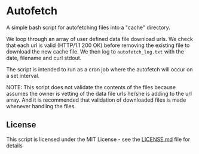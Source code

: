 # Autofetch

A simple bash script for autofetching files into a "cache" directory.

We loop through an array of user defined data file download urls. We check that each url is valid (HTTP/1.1 200 OK) before removing the existing file to download the new cache file. We then log to `autofetch_log.txt` with the date, filename and curl stdout.

The script is intended to run as a cron job where the autofetch will occur on a set interval.

NOTE: This script does not validate the contents of the files because assumes the owner is vetting of the data file urls he/she is adding to the url array. And it is recommended that validation of downloaded files is made whenever handling the files.

## License

This script is licensed under the MIT License - see the [LICENSE.md](LICENSE.md) file for details
